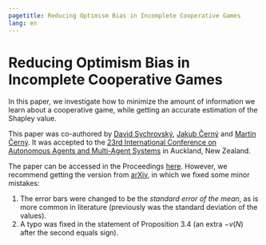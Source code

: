 ```yaml
---
pagetitle: Reducing Optimism Bias in Incomplete Cooperative Games
lang: en
---
```


# Reducing Optimism Bias in Incomplete Cooperative Games

In this paper, we investigate how to minimize the amount of information we
learn about a cooperative game, while getting an accurate estimation of the
Shapley value.

This paper was co-authored by [David Sychrovský](https://kam.mff.cuni.cz/~sychrovsky/), [Jakub Černý](https://www.cernyjakub.com/) and [Martin Černý](https://kam.mff.cuni.cz/~cerny/).
It was accepted to the [23rd International Conference on Autonomous Agents and Multi-Agent Systems](https://www.aamas2024-conference.auckland.ac.nz/) in Auckland, New Zealand.

The paper can be accessed in the Proceedings [here](https://www.ifaamas.org/Proceedings/aamas2024/pdfs/p1847.pdf).
However, we recommend getting the version from [arXiv](https://arxiv.org/abs/2402.01930), in which we fixed some minor mistakes:

1. The error bars were changed to be the _standard error of the mean_, as is more common in literature (previously was the standard deviation of the values).
2. A typo was fixed in the statement of Proposition 3.4 (an extra $-v(N)$ after the second equals sign).
